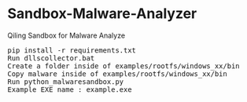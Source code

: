 # Sandbox-Malware-Analyzer
Qiling Sandbox for Malware Analyze

<pre>
pip install -r requirements.txt
Run dllscollector.bat
Create a folder inside of examples/rootfs/windows_xx/bin
Copy malware inside of examples/rootfs/windows_xx/bin
Run python_malwaresandbox.py
Example EXE name : example.exe
</pre>
